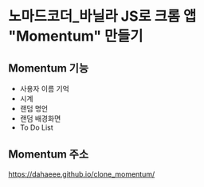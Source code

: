 # 노마드코더_바닐라 JS로 크롬 앱 "Momentum" 만들기

## Momentum 기능
- 사용자 이름 기억
- 시계
- 랜덤 명언
- 랜덤 배경화면
- To Do List

## Momentum 주소
https://dahaeee.github.io/clone_momentum/



